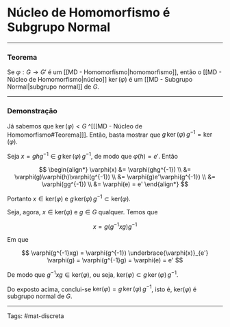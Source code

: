 # Núcleo de Homomorfismo é Subgrupo Normal

---

### Teorema

Se $\varphi:G \to G'$ é um [[MD - Homomorfismo|homomorfismo]], então o [[MD - Núcleo de Homomorfismo|núcleo]] $\mathrm{ker}\,(\varphi)$ é um [[MD - Subgrupo Normal|subgrupo normal]] de $G$.

---

### Demonstração

Já sabemos que $\mathrm{ker}\,(\varphi) < G$ ^[[[MD - Núcleo de Homomorfismo#Teorema]]]. Então, basta mostrar que $g\,\mathrm{ker}\,(\varphi)\,g^{-1}=\mathrm{ker}\,(\varphi)$.

Seja $x=ghg^{-1} \in g\,\mathrm{ker}\,(\varphi)\,g^{-1}$, de modo que $\varphi(h)=e'$. Então 

$$
\begin{align*}
\varphi(x) &= \varphi(ghg^{-1}) \\
&= \varphi(g)\varphi(h)\varphi(g^{-1}) \\
&= \varphi(g)e'\varphi(g^{-1}) \\
&= \varphi(gg^{-1}) \\
&= \varphi(e) = e'
\end{align*}
$$

Portanto $x \in \mathrm{ker}(\varphi)$ e $g\,\mathrm{ker}(\varphi)\,g^{-1} \subset \mathrm{ker}(\varphi)$.

Seja, agora, $x \in \mathrm{ker}(\varphi)$ e $g \in G$ qualquer. Temos que

$$
x = g(g^{-1}xg)g^{-1}
$$

Em que

$$
\varphi(g^{-1}xg) = \varphi(g^{-1}) \underbrace{\varphi(x)}_{e'} \varphi(g) = \varphi(g^{-1}g) = \varphi(e) = e'
$$

De modo que $g^{-1}xg \in \mathrm{ker}(\varphi)$, ou seja, $\mathrm{ker}(\varphi) \subset g\,\mathrm{ker}\,(\varphi)\,g^{-1}$.

Do exposto acima, conclui-se $\mathrm{ker}(\varphi) = g\,\mathrm{ker}\,(\varphi)\,g^{-1}$, isto é, $\mathrm{ker}(\varphi)$ é subgrupo normal de $G$.

---

Tags: #mat-discreta 